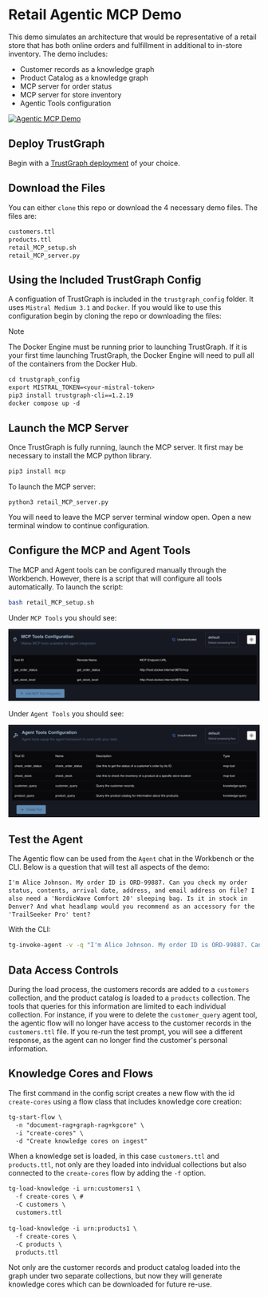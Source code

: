 # Retail Agentic MCP Demo

This demo simulates an architecture that would be representative of a retail store that has both online orders and fulfillment in additional to in-store inventory. The demo includes:
- Customer records as a knowledge graph
- Product Catalog as a knowledge graph
- MCP server for order status
- MCP server for store inventory
- Agentic Tools configuration

[![Agentic MCP Demo](https://img.youtube.com/vi/mUCL1b1lmbA/maxresdefault.jpg)](https://www.youtube.com/watch?v=mUCL1b1lmbA)

## Deploy TrustGraph

Begin with a [TrustGraph deployment](https://docs.trustgraph.ai/deployment/) of your choice.

## Download the Files

You can either `clone` this repo or download the 4 necessary demo files. The files are:
```
customers.ttl
products.ttl
retail_MCP_setup.sh
retail_MCP_server.py
```

## Using the Included TrustGraph Config

A configuation of TrustGraph is included in the `trustgraph_config` folder. It uses `Mistral Medium 3.1` and `Docker`. If you would like to use this configuration begin by cloning the repo or downloading the files:

> [!NOTE]
> The Docker Engine must be running prior to launching TrustGraph. If it is your first time launching TrustGraph, the Docker Engine will need to pull all of the containers from the Docker Hub.

```
cd trustgraph_config
export MISTRAL_TOKEN=<your-mistral-token>
pip3 install trustgraph-cli==1.2.19
docker compose up -d
```

## Launch the MCP Server

Once TrustGraph is fully running, launch the MCP server. It first may be necessary to install the MCP python library.
```python
pip3 install mcp
```

To launch the MCP server:
```
python3 retail_MCP_server.py
```

You will need to leave the MCP server terminal window open. Open a new terminal window to continue configuration.

## Configure the MCP and Agent Tools

The MCP and Agent tools can be configured manually through the Workbench. However, there is a script that will configure all tools automatically. To launch the script:
```bash
bash retail_MCP_setup.sh
```

Under `MCP Tools` you should see:

![MCP Tools](screenshots/mcp_config.png)

Under `Agent Tools` you should see:

![Agent Tools](screenshots/tools_config.png)

## Test the Agent

The Agentic flow can be used from the `Agent` chat in the Workbench or the CLI. Below is a question that will test all aspects of the demo:
```
I'm Alice Johnson. My order ID is ORD-99887. Can you check my order status, contents, arrival date, address, and email address on file? I also need a 'NordicWave Comfort 20' sleeping bag. Is it in stock in Denver? And what headlamp would you recommend as an accessory for the 'TrailSeeker Pro' tent?
```

With the CLI:
```bash
tg-invoke-agent -v -q "I'm Alice Johnson. My order ID is ORD-99887. Can you check my order status, contents, arrival date, address, and email address on file? I also need a 'NordicWave Comfort 20' sleeping bag. Is it in stock in Denver? And what headlamp would you recommend as an accessory for the 'TrailSeeker Pro' tent?"
```

## Data Access Controls

During the load process, the customers records are added to a `customers` collection, and the product catalog is loaded to a `products` collection. The tools that queries for this information are limited to each individual collection. For instance, if you were to delete the `customer_query` agent tool, the agentic flow will no longer have access to the customer records in the `customers.ttl` file. If you re-run the test prompt, you will see a different response, as the agent can no longer find the customer's personal information.

## Knowledge Cores and Flows

The first command in the config script creates a new flow with the id `create-cores` using a flow class that includes knowledge core creation:

```
tg-start-flow \
  -n "document-rag+graph-rag+kgcore" \
  -i "create-cores" \
  -d "Create knowledge cores on ingest"
```

When a knowledge set is loaded, in this case `customers.ttl` and `products.ttl`, not only are they loaded into indvidual collections but also connected to the `create-cores` flow by adding the `-f` option.

```
tg-load-knowledge -i urn:customers1 \
  -f create-cores \ #
  -C customers \
  customers.ttl

tg-load-knowledge -i urn:products1 \
  -f create-cores \
  -C products \
  products.ttl
```

Not only are the customer records and product catalog loaded into the graph under two separate collections, but now they will generate knowledge cores which can be downloaded for future re-use.

